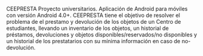 CEEPRESTA
Proyecto universitarios. Aplicación de Android para móviles con versión Android 4.0+. 
CEEPRESTA tiene el objetivo de resolver el problema de el prestamo y devolución de los objetos de un Centro de estudiantes, llevando un inventario de los objetos, un historial de préstamos, devoluciones y objetos disponibles/reservados/no disponibles y un historial de los prestatarios con su mínima información en caso de no-devolución.
